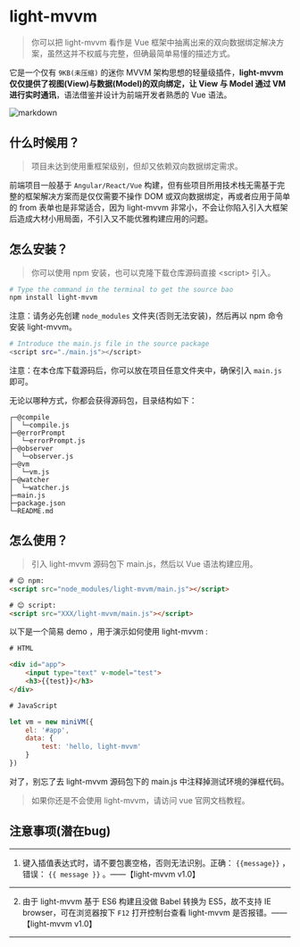 # light-mvvm
>你可以把 light-mvvm 看作是 Vue 框架中抽离出来的双向数据绑定解决方案，虽然这并不权威与完整，但确最简单易懂的描述方式。

它是一个仅有 `9KB(未压缩)` 的迷你 MVVM 架构思想的轻量级插件，**light-mvvm 仅仅提供了视图(View)与数据(Model)的双向绑定，让 View 与 Model 通过 VM 进行实时通讯**，语法借鉴并设计为前端开发者熟悉的 Vue 语法。


![markdown](https://img-blog.csdnimg.cn/20200207130658148.png?x-oss-process=image/watermark,type_ZmFuZ3poZW5naGVpdGk,shadow_10,text_aHR0cHM6Ly9ibG9nLmNzZG4ubmV0L3dlaXhpbl80NDE5ODk2NQ==,size_16,color_FFFFFF,t_70 "markdown")
## 什么时候用？
> 项目未达到使用重框架级别，但却又依赖双向数据绑定需求。

前端项目一般基于 `Angular/React/Vue` 构建，但有些项目所用技术栈无需基于完整的框架解决方案而是仅仅需要不操作 DOM 或双向数据绑定，再或者应用于简单的 from 表单也是非常适合，因为 light-mvvm 非常小，不会让你陷入引入大框架后造成大材小用局面，不引入又不能优雅构建应用的问题。
## 怎么安装？
> 你可以使用 npm 安装，也可以克隆下载仓库源码直接 &lt;script&gt; 引入。

```bash
# Type the command in the terminal to get the source bao
npm install light-mvvm
```
注意：请务必先创建 `node_modules` 文件夹(否则无法安装)，然后再以 npm 命令安装 light-mvvm。
```bash
# Introduce the main.js file in the source package
<script src="./main.js"></script>
```
注意：在本仓库下载源码后，你可以放在项目任意文件夹中，确保引入 `main.js` 即可。

无论以哪种方式，你都会获得源码包，目录结构如下：
```
┌─@compile
│  └─compile.js
├─@errorPrompt
│  └─errorPrompt.js
├─@observer
│  └─observer.js
├─@vm
│  └─vm.js
├─@watcher
│  └─watcher.js
├─main.js
├─package.json
└─README.md
```
## 怎么使用？
> 引入 light-mvvm 源码包下 main.js，然后以 Vue 语法构建应用。

```html
# 😊 npm:
<script src="node_modules/light-mvvm/main.js"></script>
```
```html
# 😊 script:
<script src="XXX/light-mvvm/main.js"></script>
```
以下是一个简易 demo ，用于演示如何使用 light-mvvm :

```html
# HTML

<div id="app">
    <input type="text" v-model="test">
    <h3>{{test}}</h3>
</div>
```
```javascript
# JavaScript

let vm = new miniVM({
    el: '#app',
    data: {
        test: 'hello, light-mvvm'
    }
})
```
对了，别忘了去 light-mvvm 源码包下的 main.js 中注释掉测试环境的弹框代码。

>如果你还是不会使用 light-mvvm，请访问 vue 官网文档教程。
## 注意事项(潜在bug)
****
1. 键入插值表达式时，请不要包裹空格，否则无法识别。正确： `{{message}}` ，错误： `{{ message }}` 。——【light-mvvm v1.0】
****
2. 由于 light-mvvm 基于 ES6 构建且没做 Babel 转换为 ES5，故不支持 IE browser，可在浏览器按下 `F12` 打开控制台查看 light-mvvm 是否报错。——【light-mvvm v1.0】
****
